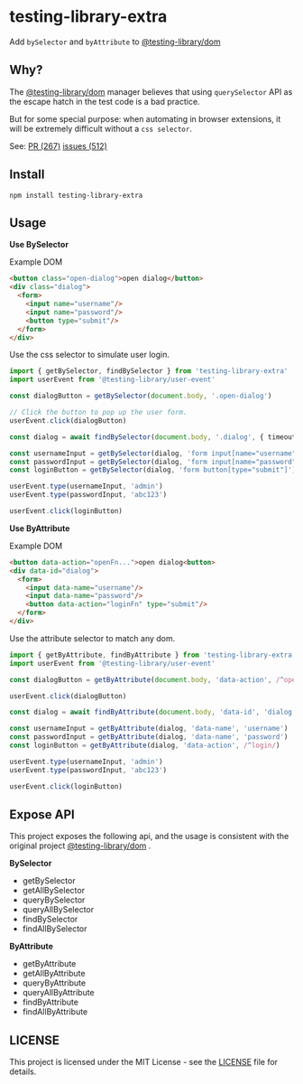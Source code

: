 # testing-library-extra
Add `bySelector` and `byAttribute` to [@testing-library/dom](https://github.com/testing-library/dom-testing-library)



## Why?

The [@testing-library/dom](https://github.com/testing-library/dom-testing-library) manager believes that using `querySelector` API as the escape hatch in the test code is a bad practice.

But for some special purpose: when automating in browser extensions, it will be extremely difficult without a `css selector`.

See: [PR (267)](https://github.com/testing-library/dom-testing-library/pull/267)  [issues (512)](https://github.com/testing-library/dom-testing-library/issues/512)



## Install

```shell
npm install testing-library-extra
```



## Usage

**Use BySelector**

Example DOM

```html
<button class="open-dialog">open dialog</button>
<div class="dialog">
  <form>
    <input name="username"/>
    <input name="password"/>
    <button type="submit"/>
  </form>
</div>
```

Use the css selector to simulate user login.

```typescript
import { getBySelector, findBySelector } from 'testing-library-extra'
import userEvent from '@testing-library/user-event'

const dialogButton = getBySelector(document.body, '.open-dialog')

// Click the button to pop up the user form.
userEvent.click(dialogButton)

const dialog = await findBySelector(document.body, '.dialog', { timeout: 1000 })

const usernameInput = getBySelector(dialog, 'form input[name="username"]')
const passwordInput = getBySelector(dialog, 'form input[name="password"]')
const loginButton = getBySelector(dialog, 'form button[type="submit"]')

userEvent.type(usernameInput, 'admin')
userEvent.type(passwordInput, 'abc123')

userEvent.click(loginButton)
```



**Use ByAttribute**

Example DOM

```html
<button data-action="openFn...">open dialog<button>
<div data-id="dialog">
  <form>
    <input data-name="username"/>
    <input data-name="password"/>
    <button data-action="loginFn" type="submit"/>
  </form>
</div>
```
Use the attribute selector to match any dom.
```typescript
import { getByAttribute, findByAttribute } from 'testing-library-extra'
import userEvent from '@testing-library/user-event'

const dialogButton = getByAttribute(document.body, 'data-action', /^open/)

userEvent.click(dialogButton)

const dialog = await findByAttribute(document.body, 'data-id', 'dialog', undefined, { timeout: 1000 })

const usernameInput = getByAttribute(dialog, 'data-name', 'username')
const passwordInput = getByAttribute(dialog, 'data-name', 'password')
const loginButton = getByAttribute(dialog, 'data-action', /^login/)

userEvent.type(usernameInput, 'admin')
userEvent.type(passwordInput, 'abc123')

userEvent.click(loginButton)
```



## Expose API

This project exposes the following api, and the usage is consistent with the original project [@testing-library/dom](https://github.com/testing-library/dom-testing-library) .

**BySelector**

* getBySelector
* getAllBySelector
* queryBySelector
* queryAllBySelector
* findBySelector
* findAllBySelector

**ByAttribute**

* getByAttribute
* getAllByAttribute
* queryByAttribute
* queryAllByAttribute
* findByAttribute
* findAllByAttribute



## LICENSE

This project is licensed under the MIT License - see the [LICENSE](https://github.com/molvqingtai/testing-library-extra/blob/master/LICENSE) file for details.
